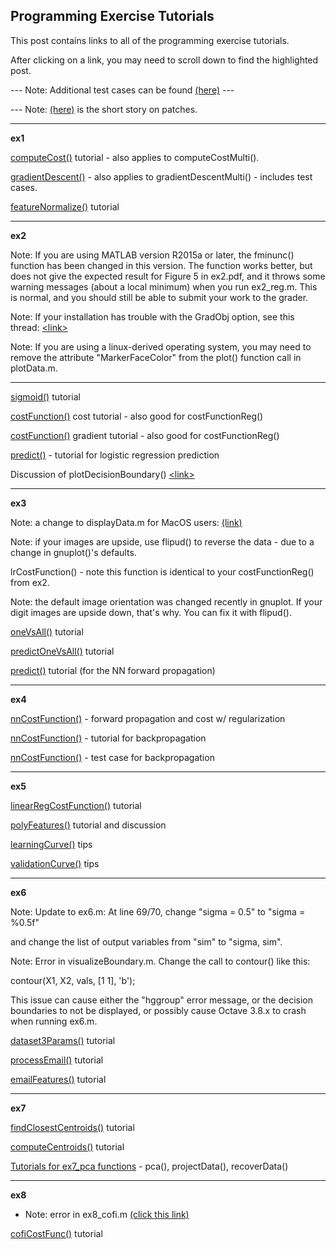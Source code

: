 Programming Exercise Tutorials
---
This post contains links to all of the programming exercise tutorials.

After clicking on a link, you may need to scroll down to find the highlighted post.

--- Note: Additional test cases can be found [(here)](https://www.coursera.org/learn/machine-learning/discussions/0SxufTSrEeWPACIACw4G5w) ---

--- Note: [(here)](https://www.coursera.org/learn/machine-learning/programming/Im1UC/regularized-linear-regression-and-bias-variance/discussions/XHpIlWbwEeW1ShIhri4C5Q/replies/s_AnhmbxEeWfZAo8m5pcCw/comments/poYJ0Wb5EeWC5xInmpgAVw) is the short story on patches.

-------------

**ex1**

[computeCost()](https://www.coursera.org/learn/machine-learning/discussions/t35D1xn3EeWA7CIAC5WDNQ) tutorial - also applies to computeCostMulti().

[gradientDescent()](https://www.coursera.org/learn/machine-learning/discussions/-m2ng_KQEeSUBCIAC9QURQ) - also applies to gradientDescentMulti() - includes test cases.

[featureNormalize()](https://www.coursera.org/learn/machine-learning/discussions/VBS-KfMxEeSUBCIAC9QURQ/replies/pRNnxfNGEeSUBCIAC9QURQ) tutorial

-------------

**ex2**

Note: If you are using MATLAB version R2015a or later, the fminunc() function has been changed in this version. The function works better, but does not give the expected result for Figure 5 in ex2.pdf, and it throws some warning messages (about a local minimum) when you run ex2_reg.m. This is normal, and you should still be able to submit your work to the grader.

Note: If your installation has trouble with the GradObj option, see this thread: [&lt;link&gt;](https://www.coursera.org/learn/machine-learning/discussions/s6tSSB9CEeWd3iIAC7VAtA)

Note: If you are using a linux-derived operating system, you may need to remove the attribute "MarkerFaceColor" from the plot() function call in plotData.m.

------------------------

[sigmoid()](https://www.coursera.org/learn/machine-learning/discussions/CA3dqwemEeWyEyIAC7PmUA/replies/sM6ONwe1EeW6KCIACxUSlA/comments/WPdF0kn6EeWBRg5dvElQww) tutorial

[costFunction()](https://www.coursera.org/learn/machine-learning/module/mgpv7/discussions/0DKoqvTgEeS16yIACyoj1Q) cost tutorial - also good for costFunctionReg()

[costFunction()](https://www.coursera.org/learn/machine-learning/discussions/GVdQ9vTdEeSUBCIAC9QURQ) gradient tutorial - also good for costFunctionReg()

[predict()](https://www.coursera.org/learn/machine-learning/discussions/_KeF3dwyEeSOoiIAC5MK1A/replies/p1gMb_6tEeSkXCIAC4tJTg) - tutorial for logistic regression prediction

Discussion of plotDecisionBoundary() [&lt;link&gt;](https://www.coursera.org/learn/machine-learning/module/mgpv7/discussions/ILWHp3g3EeWy9BLlActDnw/replies/x7zTn3hHEeWDzg4yGnIlTw/comments/DY3K83hJEeWy9BLlActDnw)

-------------

**ex3**

Note: a change to displayData.m for MacOS users: [(link)](https://www.coursera.org/learn/machine-learning/discussions/YlOmkiWsEeWeUyIAC44Ejw/replies/0A7DZi_BEeWOkCIAC4UG7w)

Note: if your images are upside, use flipud() to reverse the data - due to a change in gnuplot()'s defaults.

lrCostFunction() - note this function is identical to your costFunctionReg() from ex2.

Note: the default image orientation was changed recently in gnuplot. If your digit images are upside down, that's why. You can fix it with flipud().

[oneVsAll()](https://www.coursera.org/learn/machine-learning/discussions/8-xfvNj8EeSlUyIACycCaw/replies/KvB8afmeEeSUBCIAC9QURQ) tutorial

[predictOneVsAll()](https://www.coursera.org/learn/machine-learning/discussions/LBvBJuwsEeSQaSIACtiO2Q/replies/0WHH7OzLEeSQaSIACtiO2Q/comments/jfm5su44EeSQaSIACtiO2Q) tutorial

[predict()](https://www.coursera.org/learn/machine-learning/discussions/T-Pbwv9aEeS16yIACyoj1Q/replies/1YYwa_9dEeSUBCIAC9QURQ) tutorial (for the NN forward propagation)

-------------

**ex4**

[nnCostFunction()](https://www.coursera.org/learn/machine-learning/programming/AiHgN/neural-network-learning/discussions/QFnrpQckEeWv5yIAC00Eog) - forward propagation and cost w/ regularization

[nnCostFunction()](https://www.coursera.org/learn/machine-learning/discussions/a8Kce_WxEeS16yIACyoj1Q) - tutorial for backpropagation

[nnCostFunction()](https://www.coursera.org/learn/machine-learning/discussions/a8Kce_WxEeS16yIACyoj1Q/replies/-B1dvvW0EeS16yIACyoj1Q) - test case for backpropagation

-------------

**ex5**

[linearRegCostFunction()](https://www.coursera.org/learn/machine-learning/discussions/UAv1DB62EeWd3iIAC7VAtA) tutorial

[polyFeatures()](https://www.coursera.org/learn/machine-learning/discussions/A1WnlDJsEeWPACIACw4G5w) tutorial and discussion

[learningCurve()](https://www.coursera.org/learn/machine-learning/forum/8LDwTL2SEeSEJSIACyEKsQ/discussions/uTUjNjSqEeWPACIACw4G5w/replies/FzW6HDS1EeWddiIAC9pDDA) tips

[validationCurve()](https://www.coursera.org/learn/machine-learning/discussions/AdGhzAX1EeWyEyIAC7PmUA/replies/7XjBAQ-MEeWUtiIAC9TNkg) tips

-------------

**ex6**

Note: Update to ex6.m: At line 69/70, change "sigma = 0.5" to "sigma = %0.5f"

and change the list of output variables from "sim" to "sigma, sim".

Note: Error in visualizeBoundary.m. Change the call to contour() like this:

contour(X1, X2, vals, [1 1], 'b');

This issue can cause either the "hggroup" error message, or the decision boundaries to not be displayed, or possibly cause Octave 3.8.x to crash when running ex6.m.

[dataset3Params()](https://www.coursera.org/learn/machine-learning/module/SSmw6/discussions/zV4Url5EEeW-tBLRsFjxBw/replies/ZFgTcV7FEeWc1Q7arAoKFQ/comments/U1aoPV8YEeWvvQ62NDrKxQ) tutorial

[processEmail()](https://www.coursera.org/learn/machine-learning/programming/e4hZk/support-vector-machines/discussions/Xr_Y7BxfEeWmISIAC9QOog/replies/RayX6hySEeWmISIAC9QOog) tutorial

[emailFeatures()](https://www.coursera.org/learn/machine-learning/programming/e4hZk/support-vector-machines/discussions/unXCdEtOEeWpgBJUo9Z-Uw) tutorial

-------------

**ex7**

[findClosestCentroids()](https://www.coursera.org/learn/machine-learning/module/kxH2P/discussions/EutM1h7mEeWHGCIACznL2w/replies/7U0OvjvzEeWeYyIAC1WQXA/comments/DNu-hTxhEeWeYyIAC1WQXA) tutorial

[computeCentroids()](https://www.coursera.org/learn/machine-learning/programming/ZZkM2/k-means-clustering-and-pca/discussions/_9mZd-eDEeSnBSIAC4s0zg/replies/qaX8_ueNEeSnBSIAC4s0zg/comments/O6104jzHEeWeYyIAC1WQXA) tutorial

[Tutorials for ex7_pca functions](https://www.coursera.org/learn/machine-learning/programming/ZZkM2/k-means-clustering-and-pca/discussions/wp_NfU55EeWxHxIGetKceQ) - pca(), projectData(), recoverData()

-------------

**ex8**

- Note: error in ex8_cofi.m [(click this link)](https://www.coursera.org/learn/machine-learning/discussions/YD0v9TL_EeWj5iIACwIAYw)

[cofiCostFunc()](https://www.coursera.org/learn/machine-learning/module/HjnB4/discussions/92NKXCLBEeWM2iIAC0KUpw) tutorial